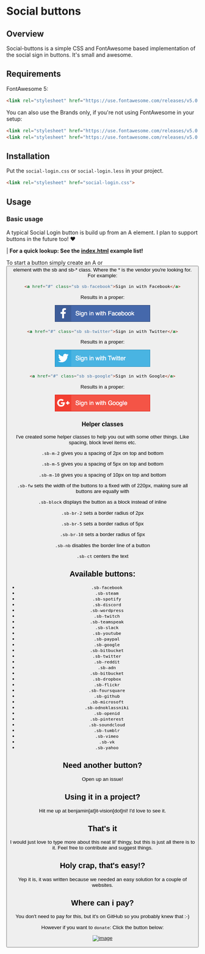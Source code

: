 # Social buttons
## Overview
Social-buttons is a simple CSS and FontAwesome based implementation of the social sign in buttons. It's small and awesome.

## Requirements
FontAwesome 5:
```html
<link rel="stylesheet" href="https://use.fontawesome.com/releases/v5.0.12/css/all.css">
```

You can also use the Brands only, if you're not using FontAwesome in your setup:
```html
<link rel="stylesheet" href="https://use.fontawesome.com/releases/v5.0.13/css/brands.css">
<link rel="stylesheet" href="https://use.fontawesome.com/releases/v5.0.13/css/fontawesome.css">
```

## Installation
Put the `social-login.css` or `social-login.less` in your project.
```html
<link rel="stylesheet" href="social-login.css">
```

## Usage
### Basic usage
A typical Social Login button is build up from an A element. I plan to support buttons in the future too! ❤️

| **For a quick lookup: See the [index.html](index.html) example list!**

To start a button simply create an A or <button> element with the sb and sb-* class. Where the * is the vendor you're looking for. For example:

```html
<a href="#" class="sb sb-facebook">Sign in with Facebook</a>
```
Results in a proper:

<img src="_demo-images/demo-facebook.png" width=250>

```html
<a href="#" class="sb sb-twitter">Sign in with Twitter</a>
```
Results in a proper:

<img src="_demo-images/demo-twitter.png" width=250>

```html
<a href="#" class="sb sb-google">Sign in with Google</a>
```
Results in a proper:

<img src="_demo-images/demo-google.png" width=250>

### Helper classes
I've created some helper classes to help you out with some other things. Like spacing, block level items etc.

`.sb-m-2` 
gives you a spacing of 2px on top and bottom

`.sb-m-5` 
gives you a spacing of 5px on top and bottom

`.sb-m-10` 
gives you a spacing of 10px on top and bottom

`.sb-fw`
sets the width of the buttons to a fixed with of 220px, making sure all buttons are equally with

`.sb-block`
displays the button as a block instead of inline

`.sb-br-2`
sets a border radius of 2px

`.sb-br-5`
sets a border radius of 5px

`.sb-br-10`
sets a border radius of 5px

`.sb-nb`
disables the border line of a button

`.sb-ct`
centers the text


## Available buttons:
 * `.sb-facebook`
 * `.sb-steam`
 * `.sb-spotify`
 * `.sb-discord`
 * `.sb-wordpress`
 * `.sb-twitch`
 * `.sb-teamspeak`
 * `.sb-slack`
 * `.sb-youtube`
 * `.sb-paypal`
 * `.sb-google`
 * `.sb-bitbucket`
 * `.sb-twitter`
 * `.sb-reddit`
 * `.sb-adn`
 * `.sb-bitbucket`
 * `.sb-dropbox`
 * `.sb-flickr`
 * `.sb-foursquare`
 * `.sb-github`
 * `.sb-microsoft`
 * `.sb-odnoklassniki`
 * `.sb-openid`
 * `.sb-pinterest`
 * `.sb-soundcloud`
 * `.sb-tumblr`
 * `.sb-vimeo`
 * `.sb-vk`
 * `.sb-yahoo`

## Need another button?
Open up an issue!

## Using it in a project?
Hit me up at benjamin[at]it-vision[dot]nl! I'd love to see it.

## That's it
I would just love to type more about this neat lil' thingy, but this is just all there is to it. Feel free to contribute and suggest things.

## Holy crap, that's easy!?
Yep it is, it was written because we needed an easy solution for a couple of websites. 

## Where can i pay?
You don't need to pay for this, but it's on GitHub so you probably knew that :-)

However if you want to `donate`: Click the button below:

[![image](https://www.paypalobjects.com/en_US/i/btn/btn_donateCC_LG.gif)](https://www.paypal.com/cgi-bin/webscr?cmd=_donations&business=info%40its%2dvision%2enl&lc=NL&item_name=ITS%2dVision&item_number=social-buttons&no_note=0&currency_code=EUR&bn=PP%2dDonationsBF%3abtn_donateCC_LG%2egif%3aNonHostedGuest)



